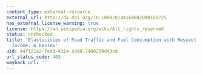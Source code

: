 ```yaml
---
content_type: external-resource
external_url: http://dx.doi.org/10.1080/0144164042000181725
has_external_license_warning: true
license: https://en.wikipedia.org/wiki/All_rights_reserved
status: unchecked
title: 'Elasticities of Road Traffic and Fuel Consumption with Respect to Price and
  Income: A Review'
uid: 44f121a2-fed3-431a-a38d-7480259d43cd
url_status_code: 403
wayback_url: ''
---
```

